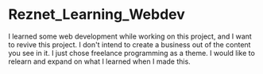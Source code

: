# Reznet_Learning_Webdev
I learned some web development while working on this project, and I want to revive this project. I don't intend to create a business out of the content you see in it. I just chose freelance programming as a theme. I would like to relearn and expand on what I learned when I made this.
